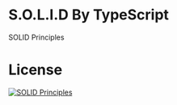 # S.O.L.I.D By TypeScript
SOLID Principles
# License

[![SOLID Principles](https://hashnode.com/_next/image?url=https%3A%2F%2Fcdn.hashnode.com%2Fres%2Fhashnode%2Fimage%2Funsplash%2Fgp8BLyaTaA0%2Fupload%2Fv1645775028822%2FyK6Pdjj-V.jpeg%3Fw%3D1600%26h%3D840%26fit%3Dcrop%26crop%3Dentropy%26auto%3Dcompress%2Cformat%26format%3Dwebp&w=3840&q=75 "SOLID Principles")](https://hashnode.com/post/solid-by-typescript-cl02c1qh900a5udnv4az67bm7)
